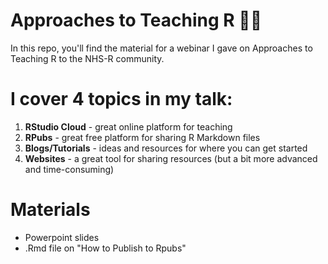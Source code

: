 # Approaches to Teaching R :woman_teacher:
In this repo, you'll find the material for a webinar I gave on Approaches to Teaching R to the NHS-R community. 

# I cover 4 topics in my talk: 
1. **RStudio Cloud** - great online platform for teaching
2. **RPubs** - great free platform for sharing R Markdown files
3. **Blogs/Tutorials** - ideas and resources for where you can get started
4. **Websites** - a great tool for sharing resources (but a bit more advanced and time-consuming)

# Materials
- Powerpoint slides 
- .Rmd file on "How to Publish to Rpubs"
